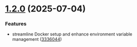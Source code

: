 # [1.2.0](https://github.com/one-ring-ai/web2md/compare/v1.1.4...v1.2.0) (2025-07-04)


### Features

* streamline Docker setup and enhance environment variable management ([3336044](https://github.com/one-ring-ai/web2md/commit/333604499b7c13fefc073f71fd2ab2dd90238cd0))
